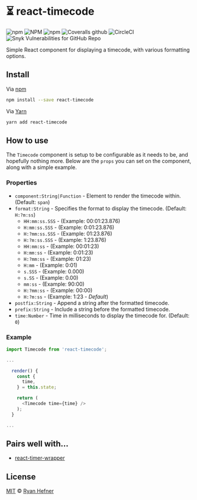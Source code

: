 # ⏳ react-timecode

![npm](https://img.shields.io/npm/v/react-timecode?style=flat-square)
![NPM](https://img.shields.io/npm/l/react-timecode?style=flat-square)
![npm](https://img.shields.io/npm/dt/react-timecode?style=flat-square)
![Coveralls github](https://img.shields.io/coveralls/github/ryanhefner/react-timecode?style=flat-square)
![CircleCI](https://img.shields.io/circleci/build/github/ryanhefner/react-timecode?style=flat-square)
![Snyk Vulnerabilities for GitHub Repo](https://img.shields.io/snyk/vulnerabilities/github/ryanhefner/react-timecode?style=flat-square)


Simple React component for displaying a timecode, with various formatting options.

## Install

Via [npm](https://npmjs.com/package/react-timecode)

```sh
npm install --save react-timecode
```

Via [Yarn](https://yarn.fyi/react-timecode)

```sh
yarn add react-timecode
```

## How to use

The `Timecode` component is setup to be configurable as it needs to be, and hopefully
nothing more. Below are the `props` you can set on the component, along with a
simple example.

### Properties

* `component:String|Function` - Element to render the timecode within. (Default: `span`)
* `format:String` - Specifies the format to display the timecode. (Default: `H:?m:ss`)
  * `HH:mm:ss.SSS` - (Example: 00:01:23.876)
  * `H:mm:ss.SSS` - (Example: 0:01:23.876)
  * `H:?mm:ss.SSS` - (Example: 01:23.876)
  * `H:?m:ss.SSS` - (Example: 1:23.876)
  * `HH:mm:ss` - (Example: 00:01:23)
  * `H:mm:ss` - (Example: 0:01:23)
  * `H:?mm:ss` - (Example: 01:23)
  * `H:mm` - (Example: 0:01)
  * `s.SSS` - (Example: 0.000)
  * `s.SS` - (Example: 0.00)
  * `mm:ss` - (Example: 90:00)
  * `H:?mm:ss` - (Example: 00:00)
  * `H:?m:ss` - (Example: 1:23 - _Default_)
* `postfix:String` - Append a string after the formatted timecode.
* `prefix:String` - Include a string before the formatted timecode.
* `time:Number` - Time in milliseconds to display the timecode for. (Default: `0`)

### Example

```js
import Timecode from 'react-timecode';

...

  render() {
    const {
      time,
    } = this.state;

    return (
      <Timecode time={time} />
    );
  }

...

```

## Pairs well with...

* [react-timer-wrapper](https://github.com/ryanhefner/react-timer-wrapper)

## License

[MIT](LICENSE) © [Ryan Hefner](https://www.ryanhefner.com)
